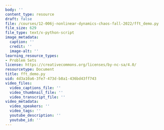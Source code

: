 ```yaml
---
body: ''
content_type: resource
draft: false
file: /courses/12-006j-nonlinear-dynamics-chaos-fall-2022/fft_demo.py
file_size: 629
file_type: text/x-python-script
image_metadata:
  caption: ''
  credit: ''
  image-alt: ''
learning_resource_types:
- Problem Sets
license: https://creativecommons.org/licenses/by-nc-sa/4.0/
resourcetype: Document
title: fft_demo.py
uid: 4d3a10a6-3fe7-473d-b8a1-436bd43ff743
video_files:
  video_captions_file: ''
  video_thumbnail_file: ''
  video_transcript_file: ''
video_metadata:
  video_speakers: ''
  video_tags: ''
  youtube_description: ''
  youtube_id: ''
---
```


